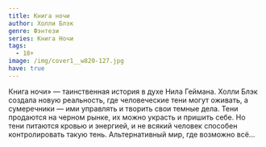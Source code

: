 ```yaml
---
title: Книга ночи
author: Холли Блэк
genre: Фэнтези
series: Книга Ночи
tags:
  - 18+
image: /img/cover1__w820-127.jpg
have: true
---
```

Книга ночи» — таинственная история в духе Нила Геймана. Холли Блэк создала новую реальность, где человеческие тени могут оживать, а сумеречники — ими управлять и творить свои темные дела. Тени продаются на черном рынке, их можно украсть и пришить себе. Но тени питаются кровью и энергией, и не всякий человек способен контролировать такую тень. Альтернативный мир, где возможно всё…